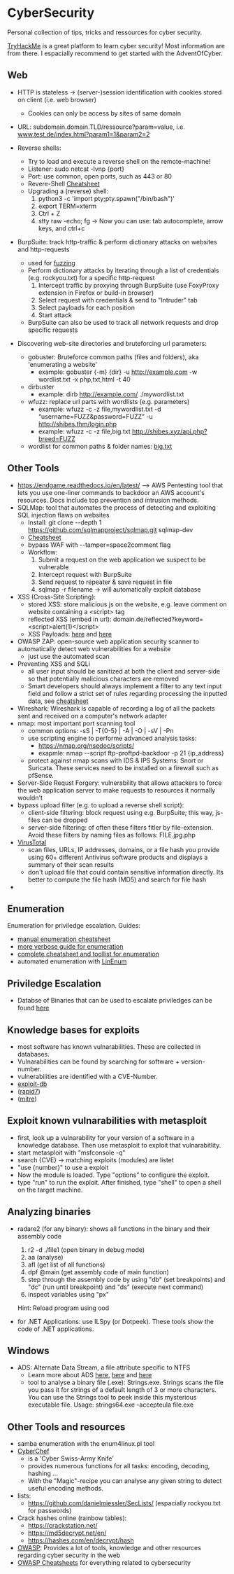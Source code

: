 # CyberSecurity
Personal collection of tips, tricks and ressources for cyber security.

[TryHackMe](https://tryhackme.com/) is a great platform to learn cyber security! Most information are from there. I espacially recommend to get started with the AdventOfCyber.

## Web
- HTTP is stateless &rarr; (server-)session identification with cookies stored on client (i.e. web browser)
    - Cookies can only be access by sites of same domain
- URL: subdomain.domain.TLD/ressource?param=value, i.e. www.test.de/index.html?param1=1&param2=2
- Reverse shells:
    - Try to load and execute a reverse shell on the remote-machine!
    - Listener: sudo netcat -lvnp {port}
    - Port: use common, open ports, such as 443 or 80
    - Revere-Shell [Cheatsheet](https://github.com/swisskyrepo/PayloadsAllTheThings/blob/master/Methodology%20and%20Resources/Reverse%20Shell%20Cheatsheet.md#bash-tcp)
    - Upgrading a (reverse) shell:
        1. python3 -c 'import pty;pty.spawn("/bin/bash")'
        2. export TERM=xterm
        3. Ctrl + Z
        4. stty raw -echo; fg
        &rarr; Now you can use: tab autocomplete, arrow keys, and ctrl+c

- BurpSuite: track http-traffic & perform dictionary attacks on websites and http-requests
    - used for [fuzzing](https://de.wikipedia.org/wiki/Fuzzing#:~:text=Fuzzing%2C%20auch%20Robustness%20Testing%2C%20Fuzzy,wieder%20mit%20Zufallsdaten%20beschickt%20wird.)
    - Perform dictionary attacks by iterating through a list of credentials (e.g. rockyou.txt) for a specific http-request
        1. Intercept traffic by proxying through BurpSuite (use FoxyProxy extension in Firefox or build-in browser)
        2. Select request with credentials & send to "Intruder" tab
        3. Select payloads for each position
        4. Start attack
    - BurpSuite can also be used to track all network requests and drop specific requests
- Discovering web-site directories and bruteforcing url parameters:
    - gobuster: Bruteforce common paths (files and folders), aka 'enumerating a website'
        - example: gobuster {-m} {dir} -u http://example.com -w wordlist.txt -x php,txt,html -t 40
    - dirbuster
        - example: dirb http://example.com/ ./mywordlist.txt
    - wfuzz: replace url parts with wordlists (e.g. parameters)
        - example: wfuzz -c -z file,mywordlist.txt -d “username=FUZZ&password=FUZZ” -u http://shibes.thm/login.php
        - example: wfuzz -c -z file,big.txt http://shibes.xyz/api.php?breed=FUZZ
    - wordlist for common paths & folder names: [big.txt](https://github.com/danielmiessler/SecLists/blob/master/Discovery/Web-Content/big.txt)

## Other Tools
- https://endgame.readthedocs.io/en/latest/ --> AWS Pentesting tool that lets you use one-liner commands to backdoor an AWS account's resources. Docs include top prevention and intrusion methods.
- SQLMap: tool that automates the process of detecting and exploiting SQL injection flaws on websites
    - Install: git clone --depth 1 <https://github.com/sqlmapproject/sqlmap.git> sqlmap-dev
    - [Cheatsheet](https://www.security-sleuth.com/sleuth-blog/2017/1/3/sqlmap-cheat-sheet)
    - bypass WAF with --tamper=space2comment flag
    - Workflow:
        1. Submit a request on the web application we suspect to be vulnerable
        2. Intercept request with BurpSuite
        3. Send request to repeater & save request in file
        4. sqlmap -r filename &rarr; will automatically exploit database
- XSS (Cross-Site Scripting):
    - stored XSS: store malicious js on the website, e.g. leave comment on website containing a \<script> tag 
    - reflected XSS (embed in url): domain.de/reflected?keyword=\<script>alert(1)\</script>
    - XSS Payloads: [here](https://github.com/swisskyrepo/PayloadsAllTheThings/tree/master/XSS%20Injection) and [here](https://github.com/payloadbox/xss-payload-list)
- OWASP ZAP: open-source web application security scanner to automatically detect web vulnerabilities for a website
    - just use the automated scan
- Preventing XSS and SQLi
    -  all user input should be sanitized at both the client and server-side so that potentially malicious characters are removed
    - Smart developers should always implement a filter to any text input field and follow a strict set of rules regarding processing the inputted data, see [cheatsheet](https://github.com/OWASP/CheatSheetSeries/blob/master/cheatsheets/Input_Validation_Cheat_Sheet.md)
- Wireshark: Wireshark is capable of recording a log of all the packets sent and received on a computer's network adapter
- nmap: most important port scanning tool
    - common options: -sS | -T{0-5} | -A | -O | -sV | -Pn
    - use scripting engine to performe advanced analysis tasks:
        - https://nmap.org/nsedoc/scripts/
        - exapmle: nmap --script ftp-proftpd-backdoor -p 21 {ip_address}
    - protect against nmap scans with IDS & IPS Systems: Snort or Suricata. These services need to be installed on a firewall such as pfSense.
- Server-Side Requst Forgery: vulnerability that allows attackers to force the web application server to make requests to resources it normally wouldn't
- bypass upload filter (e.g. to upload a reverse shell script):
    - client-side filtering: block request using e.g. BurpSuite; this way, js-files can be dropped
    - server-side filtering: of often these filters fitler by file-extension. Avoid these filters by naming files as follows: FILE.jpg.php
- [VirusTotal](https://www.virustotal.com/gui/)
    - scan files, URLs, IP addresses, domains, or a file hash you provide using 60+ different Antivirus software products and displays a summary of their scan results
    - don't upload file that could contain sensitive information directly. Its better to compute the file hash (MD5) and search for file hash
- 

## Enumeration
Enumeration for priviledge escalation. Guides:
- [manual enumeration cheatsheet](https://blog.g0tmi1k.com/2011/08/basic-linux-privilege-escalation)
- [more verbose guide for enumeration](https://payatu.com/guide-linux-privilege-escalation)
- [complete cheatsheet and toollist for enumeration](https://github.com/swisskyrepo/PayloadsAllTheThings/blob/master/Methodology%20and%20Resources/Linux%20-%20Privilege%20Escalation.md#tools)
- automated enumeration with [LinEnum](https://raw.githubusercontent.com/rebootuser/LinEnum/master/LinEnum.sh)

## Priviledge Escalation
- Databse of Binaries that can be used to escalate priviledges can be found [here](https://gtfobins.github.io/)

## Knowledge bases for exploits
- most software has known vulnarabilities. These are collected in databases.
- Vulnarabilities can be found by searching for software + version-number.
- vulnerabilities are identified with a CVE-Number.
- [exploit-db](https://www.exploit-db.com/)
- ([rapid7](https://www.rapid7.com/))
- ([mitre](https://cve.mitre.org/cve/))

## Exploit known vulnarabilities with metasploit
- first, look up a vulnarability for your version of a software in a knowledge database. Then use metasploit to exploit that vulnarabitlity.
- start metasploit with "msfconsole -q"
- search {CVE} &rarr; matching exploits (modules) are listet
- "use {number}" to use a exploit
- Now the module is loaded. Type "options" to configure the exploit.
- type "run" to run the exploit. After finished, type "shell" to open a shell on the target machine.

## Analyzing binaries
- radare2 (for any binary): shows all functions in the binary and their assembly code
    1. r2 -d ./file1 (open binary in debug mode)
    2. aa (analyse)
    3. afl (get list of all functions)
    4. dpf @main (get assembly code of main function)
    5. step through the assembly code by using "db" (set breakpoints) and "dc" (run until breakpoint) and "ds" (execute next command)
    6. inspect variables using "px"
    
    Hint: Reload program using ood
- for .NET Applications: use ILSpy (or Dotpeek). These tools show the code of .NET applications.

## Windows
- ADS: Alternate Data Stream, a file attribute specific to NTFS
    - Learn more about ADS [here](https://blog.malwarebytes.com/101/2015/07/introduction-to-alternate-data-streams/), [here](https://blog.foldersecurityviewer.com/ntfs-alternate-data-streams-the-good-and-the-bad/) and [here](http://www.winfaq.de/faq_html/Content/tip1500/onlinefaq.php?h=tip1915.htm)
    - tool to analyse a binary file (.exe): Strings.exe. Strings scans the file you pass it for strings of a default length of 3 or more characters. You can use the Strings tool to peek inside this mysterious executable file. Usage: strings64.exe -accepteula file.exe


## Other Tools and resources
- samba enumeration with the enum4linux.pl tool
- [CyberChef](https://gchq.github.io/CyberChef/)
    - is a 'Cyber Swiss-Army Knife'
    - provides numerous functions for all tasks: encoding, decoding, hashing ...
    - With the "Magic"-recipe you can analyse any given string to detect useful encoding methods.
- lists:
    - https://github.com/danielmiessler/SecLists/ (espacially rockyou.txt for passwords)
- Crack hashes online (rainbow tables):
    - https://crackstation.net/ 
    - https://md5decrypt.net/en/ 
    - https://hashes.com/en/decrypt/hash 
- [OWASP](https://owasp.org/): Provides a lot of tools, knowledge and other resources regarding cyber security in the web
- [OWASP Cheatsheets](https://github.com/OWASP/CheatSheetSeries/tree/master/cheatsheets) for everything related to cybersecurity
